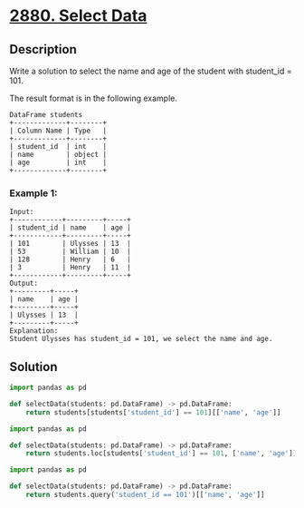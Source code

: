 # [2880. Select Data](https://leetcode.com/problems/select-data/description/?envType=study-plan-v2&envId=introduction-to-pandas&lang=pythondata)

## Description

Write a solution to select the name and age of the student with student_id = 101.

The result format is in the following example.

```
DataFrame students
+-------------+--------+
| Column Name | Type   |
+-------------+--------+
| student_id  | int    |
| name        | object |
| age         | int    |
+-------------+--------+
```


### Example 1:

```
Input:
+------------+---------+-----+
| student_id | name    | age |
+------------+---------+-----+
| 101        | Ulysses | 13  |
| 53         | William | 10  |
| 128        | Henry   | 6   |
| 3          | Henry   | 11  |
+------------+---------+-----+
Output:
+---------+-----+
| name    | age | 
+---------+-----+
| Ulysses | 13  |
+---------+-----+
Explanation:
Student Ulysses has student_id = 101, we select the name and age.
```

## Solution

```python
import pandas as pd

def selectData(students: pd.DataFrame) -> pd.DataFrame:
    return students[students['student_id'] == 101][['name', 'age']]
```

```python
import pandas as pd

def selectData(students: pd.DataFrame) -> pd.DataFrame:
    return students.loc[students['student_id'] == 101, ['name', 'age']]
```

```python
import pandas as pd

def selectData(students: pd.DataFrame) -> pd.DataFrame:
    return students.query('student_id == 101')[['name', 'age']]
```

